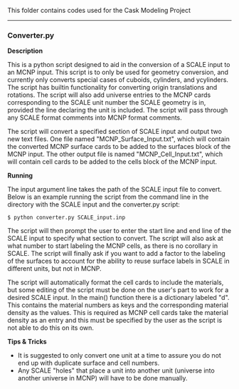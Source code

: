 This folder contains codes used for the Cask Modeling Project

***

### Converter.py

**Description**

This is a python script designed to aid in the conversion of a SCALE input to an MCNP input. This script is to only be used for geometry conversion, and currently only converts special cases of cuboids, cylinders, and ycylinders. The script has builtin functionality for converting origin translations and rotations. The script will also add universe entries to the MCNP cards corresponding to the SCALE unit number the SCALE geometry is in, provided the line declaring the unit is included. The script will pass through any SCALE format comments into MCNP format comments.

The script will convert a specified section of SCALE input and output two new text files. One file named "MCNP_Surface_Input.txt", which will contain the converted MCNP surface cards to be added to the surfaces block of the MCNP input. The other output file is named "MCNP_Cell_Input.txt", which will contain cell cards to be added to the cells block of the MCNP input.

**Running**

The input argument line takes the path of the SCALE input file to convert. Below is an example running the script from the command line in the directory with the SCALE input and the converter.py script:

```
$ python converter.py SCALE_input.inp
```

The script will then prompt the user to enter the start line and end line of the SCALE input to specify what section to convert. The script will also ask at what number to start labeling the MCNP cells, as there is no corollary in SCALE. The script will finally ask if you want to add a factor to the labeling of the surfaces to account for the ability to reuse surface labels in SCALE in different units, but not in MCNP.

The script will automatically format the cell cards to include the materials, but some editing of the script must be done on the user's part to work for a desired SCALE input. In the main() function there is a dictionary labeled "d". This contains the material numbers as keys and the corresponding material density as the values. This is required as MCNP cell cards take the material density as an entry and this must be specified by the user as the script is not able to do this on its own.

**Tips & Tricks**
* It is suggested to only convert one unit at a time to assure you do not end up with duplicate surface and cell numbers.
* Any SCALE "holes" that place a unit into another unit (universe into another universe in MCNP) will have to be done manually.

